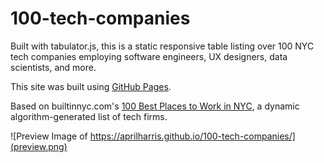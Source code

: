 # 100-tech-companies

Built with tabulator.js, this is a static responsive table listing over 100 NYC tech companies employing software engineers, UX designers, data scientists, and more.

This site was built using [GitHub Pages](https://pages.github.com/).

Based on builtinnyc.com's [100 Best Places to Work in NYC](https://www.builtinnyc.com/companies/best-places-to-work-nyc), a dynamic algorithm-generated list of tech firms.


![Preview Image of https://aprilharris.github.io/100-tech-companies/](preview.png)
